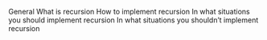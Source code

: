 General
What is recursion
How to implement recursion
In what situations you should implement recursion
In what situations you shouldn’t implement recursion
